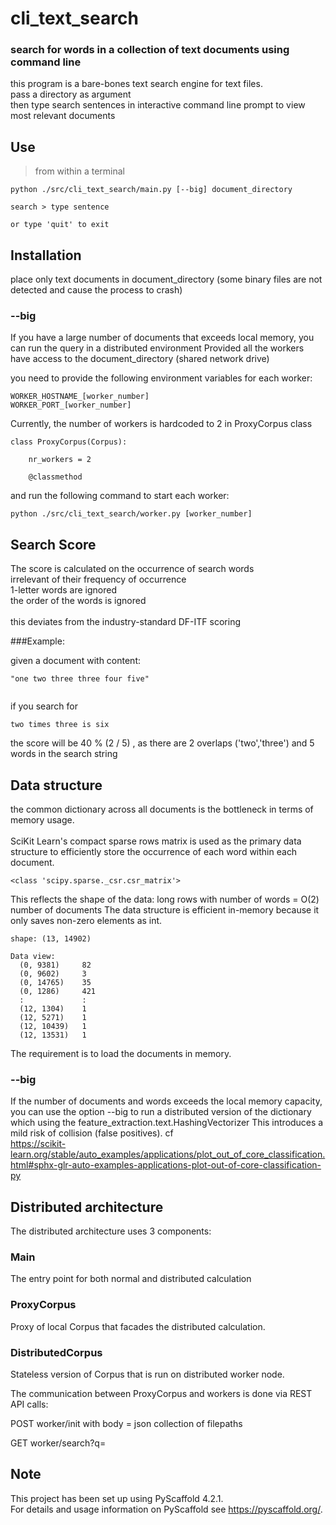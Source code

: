 # cli_text_search

### search for words in a collection of text documents using command line

this program is a bare-bones text search engine for text files. <br/> 
pass a directory as argument  <br/>
then type search sentences in interactive command line prompt to view most relevant documents

## Use

> from within a terminal

```
python ./src/cli_text_search/main.py [--big] document_directory
 
search > type sentence
 
or type 'quit' to exit
```

## Installation

place only text documents in document_directory 
(some binary files are not detected and cause the process to crash)

### --big
If you have a large number of documents that exceeds local memory,
you can run the query in a distributed environment
Provided all the workers have access to the document_directory (shared network drive)

you need to provide the following environment variables for each worker:
```
WORKER_HOSTNAME_[worker_number]
WORKER_PORT_[worker_number]
```
Currently, the number of workers is hardcoded to 2 in ProxyCorpus class
```
class ProxyCorpus(Corpus):

    nr_workers = 2

    @classmethod
```

and run the following command to start each worker:
```
python ./src/cli_text_search/worker.py [worker_number] 
```

## Search Score

The score is calculated on the occurrence of search words<br/>
irrelevant of their frequency of occurrence<br/>
1-letter words are ignored<br/>
the order of the words is ignored<br/>  
this deviates from the industry-standard DF-ITF scoring

###Example:

given a document with content:
```
"one two three three four five" 
  
```
if you search for
```
two times three is six 
```
the score will be 40 % (2 / 5) , as there are 2 overlaps ('two','three') and 5 words in the search string  

## Data structure

the common dictionary across all documents is the bottleneck in terms of memory usage.<br>    
SciKit Learn's compact sparse rows matrix is used as the primary data structure
to efficiently store the occurrence of each word within each document.<br/>
```
<class 'scipy.sparse._csr.csr_matrix'>
```

This reflects the shape of the data: long rows with number of words = O(2) number of documents
The data structure is efficient in-memory because it only saves non-zero elements as int.<br/> 

```
shape: (13, 14902)

Data view: 
  (0, 9381)	    82
  (0, 9602)	    3
  (0, 14765)	35
  (0, 1286)	    421
  :	            :
  (12, 1304)	1
  (12, 5271)	1
  (12, 10439)	1
  (12, 13531)	1
```

The requirement is to load the documents in memory.

### --big
If the number of documents and words exceeds the local memory capacity, 
you can use the option --big to run a distributed version of the dictionary 
which using the feature_extraction.text.HashingVectorizer 
This introduces a mild risk of collision (false positives). cf<br/>
https://scikit-learn.org/stable/auto_examples/applications/plot_out_of_core_classification.html#sphx-glr-auto-examples-applications-plot-out-of-core-classification-py

## Distributed architecture

The distributed architecture uses 3 components:

### Main
The entry point for both normal and distributed calculation 

### ProxyCorpus
Proxy of local Corpus that facades the distributed calculation.

### DistributedCorpus
Stateless version of Corpus that is run on distributed worker node.

The communication between ProxyCorpus and workers is done via REST API calls:

POST worker/init  with body = json collection of filepaths
 
GET worker/search?q=

## Note

This project has been set up using PyScaffold 4.2.1. <br/>
For details and usage information on PyScaffold see https://pyscaffold.org/.
